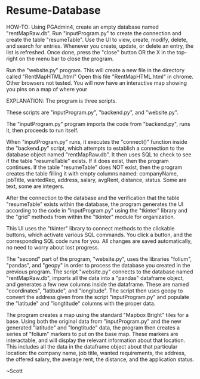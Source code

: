 # Resume-Database
HOW-TO:
Using PGAdmin4, create an empty database named "rentMapRaw.db".
Run "inputProgram.py" to create the connection and create the table "resumeTable".
Use the UI to view, create, modify, delete, and search for entries. Whenever you create, update, or delete an entry, the list is refreshed.
Once done, press the "close" button OR the X in the top-right on the menu bar to close the program.

Run the "website.py" program.
This will create a new file in the directory called "RentMapHTML.html"
Open this file "RentMapHTML.html" in chrome. Other browsers not tested.
You will now have an interactive map showing you pins on a map of where your 

EXPLANATION:
The program is three scripts.

These scripts are "inputProgram.py", "backend.py", and "website.py".

The "inputProgram.py" program imports the code from "backend.py", runs it, then proceeds to run itself.

When "inputProgram.py" runs, it executes the "connect()" function inside the "backend.py" script, which attempts to establish a connection to the database object named "rentMapRaw.db". It then uses SQL to check to see if the table "resumeTable" exists. If it does exist, then the program continues. If the table "resumeTable" does NOT exist, then the program creates the table filling it with empty columns named:  companyName, jobTitle, wantedReq, address, salary, avgRent, distance, status. Some are text, some are integers.

After the connection to the database and the verification that the table "resumeTable" exists within the database, the program generates the UI according to the code in "inputProgram.py" using the "tkinter" library and the "grid" methods from within the "tkinter" module for organization.

This UI uses the "tkinter" library to connect methods to the clickable buttons, which activate various SQL commands. You click a button, and the corresponding SQL code runs for you. All changes are saved automatically, no need to worry about lost progress.

The "second" part of the program, "website.py", uses the libraries "folium", "pandas", and "geopy" in order to process the database you created in the previous program. The script "website.py" connects to the database named "rentMapRaw.db", imports all the data into a "pandas" dataframe object, and generates a few new columns inside the dataframe. These are named "coordinates", "latitude", and "longitude". The script then uses geopy to convert the address given from the script "inputProgram.py" and populate the "latitude" and "longtitude" columns with the proper data. 

The program creates a map using the standard "Mapbox Bright" tiles for a base. Using both the original data from "inputProgram.py" and the new generated "latitude" and "longtitude" data, the program then creates a series of "folium" markers to put on the base map. These markers are interactable, and will display the relevant information about that location. This includes all the data in the dataframe object about that particular location: the company name, job title, wanted requirements, the address, the offered salary, the average rent, the distance, and the application status.

~Scott
